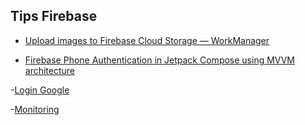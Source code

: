 ## Tips Firebase



- [Upload images to Firebase Cloud Storage — WorkManager](https://proandroiddev.com/upload-images-to-firebase-cloud-storage-workmanager-6586f1ea3f9d)

- [Firebase Phone Authentication in Jetpack Compose using MVVM architecture](https://blog.kotlin-academy.com/firebase-phone-authentication-in-jetpack-compose-using-mvvm-architecture-258775059aa7)

-[Login Google](https://uware.com.br/login-no-goolge-usando-jetpack-compose/)

-[Monitoring](https://firebase.blog/posts/2022/11/adding-performance-monitoring-to-jetpack-compose-app)
